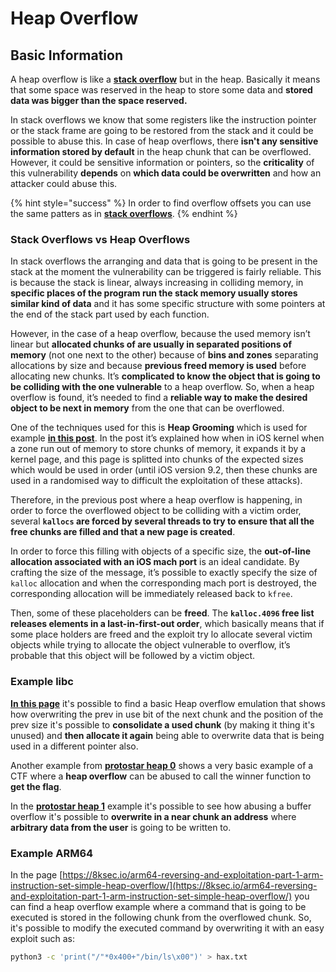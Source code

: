 # Heap Overflow


## Basic Information

A heap overflow is like a [**stack overflow**](../stack-overflow/) but in the heap. Basically it means that some space was reserved in the heap to store some data and **stored data was bigger than the space reserved.**

In stack overflows we know that some registers like the instruction pointer or the stack frame are going to be restored from the stack and it could be possible to abuse this. In case of heap overflows, there **isn't any sensitive information stored by default** in the heap chunk that can be overflowed. However, it could be sensitive information or pointers, so the **criticality** of this vulnerability **depends** on **which data could be overwritten** and how an attacker could abuse this.

{% hint style="success" %}
In order to find overflow offsets you can use the same patters as in [**stack overflows**](../stack-overflow/#finding-stack-overflows-offsets).
{% endhint %}

### Stack Overflows vs Heap Overflows

In stack overflows the arranging and data that is going to be present in the stack at the moment the vulnerability can be triggered is fairly reliable. This is because the stack is linear, always increasing in colliding memory, in **specific places of the program run the stack memory usually stores similar kind of data** and it has some specific structure with some pointers at the end of the stack part used by each function.

However, in the case of a heap overflow, because the used memory isn’t linear but **allocated chunks of are usually in separated positions of memory** (not one next to the other) because of **bins and zones** separating allocations by size and because **previous freed memory is used** before allocating new chunks. It’s **complicated to know the object that is going to be colliding with the one vulnerable** to a heap overflow. So, when a heap overflow is found, it’s needed to find a **reliable way to make the desired object to be next in memory** from the one that can be overflowed.

One of the techniques used for this is **Heap Grooming** which is used for example [**in this post**](https://azeria-labs.com/grooming-the-ios-kernel-heap/). In the post it’s explained how when in iOS kernel when a zone run out of memory to store chunks of memory, it expands it by a kernel page, and this page is splitted into chunks of the expected sizes which would be used in order (until iOS version 9.2, then these chunks are used in a randomised way to difficult the exploitation of these attacks).

Therefore, in the previous post where a heap overflow is happening, in order to force the overflowed object to be colliding with a victim order, several **`kallocs` are forced by several threads to try to ensure that all the free chunks are filled and that a new page is created**.

In order to force this filling with objects of a specific size, the **out-of-line allocation associated with an iOS mach port** is an ideal candidate. By crafting the size of the message, it’s possible to exactly specify the size of `kalloc` allocation and when the corresponding mach port is destroyed, the corresponding allocation will be immediately released back to `kfree`.

Then, some of these placeholders can be **freed**. The **`kalloc.4096` free list releases elements in a last-in-first-out order**, which basically means that if some place holders are freed and the exploit try lo allocate several victim objects while trying to allocate the object vulnerable to overflow, it’s probable that this object will be followed by a victim object.

### Example libc

[**In this page**](https://guyinatuxedo.github.io/27-edit\_free\_chunk/heap\_consolidation\_explanation/index.html) it's possible to find a basic Heap overflow emulation that shows how overwriting the prev in use bit of the next chunk and the position of the prev size it's possible to **consolidate a used chunk** (by making it thing it's unused) and **then allocate it again** being able to overwrite data that is being used in a different pointer also.

Another example from [**protostar heap 0**](https://guyinatuxedo.github.io/24-heap\_overflow/protostar\_heap0/index.html) shows a very basic example of a CTF where a **heap overflow** can be abused to call the winner function to **get the flag**.

In the [**protostar heap 1**](https://guyinatuxedo.github.io/24-heap\_overflow/protostar\_heap1/index.html) example it's possible to see how abusing a buffer overflow it's possible to **overwrite in a near chunk an address** where **arbitrary data from the user** is going to be written to.

### Example ARM64

In the page [https://8ksec.io/arm64-reversing-and-exploitation-part-1-arm-instruction-set-simple-heap-overflow/](https://8ksec.io/arm64-reversing-and-exploitation-part-1-arm-instruction-set-simple-heap-overflow/) you can find a heap overflow example where a command that is going to be executed is stored in the following chunk from the overflowed chunk. So, it's possible to modify the executed command by overwriting it with an easy exploit such as:

```bash
python3 -c 'print("/"*0x400+"/bin/ls\x00")' > hax.txt
```

